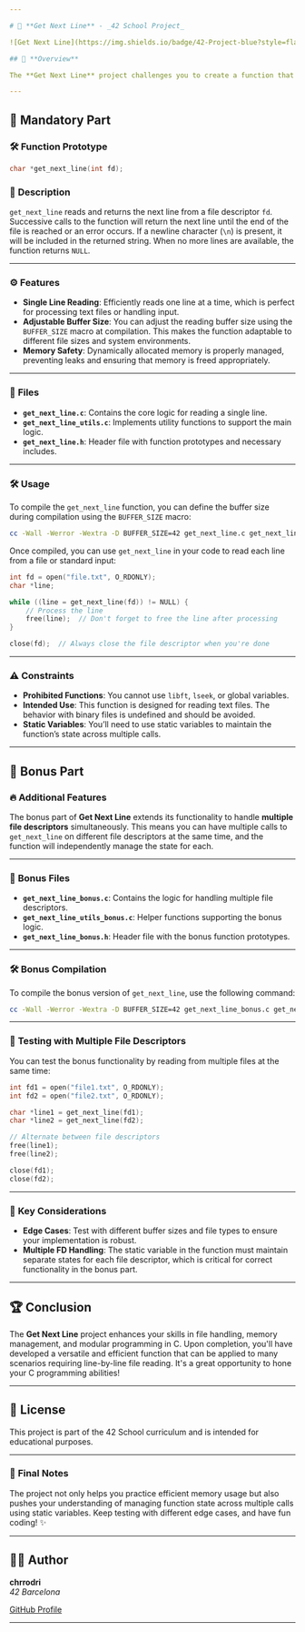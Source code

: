 ```yaml
---

# 📝 **Get Next Line** - _42 School Project_

![Get Next Line](https://img.shields.io/badge/42-Project-blue?style=flat-square)

## 📖 **Overview**

The **Get Next Line** project challenges you to create a function that reads a file or standard input one line at a time. This project is all about mastering file I/O, efficient memory management, and static variables. With this function, you can process files line-by-line, allowing for modular and scalable file handling in C.

---
```


## 🚀 **Mandatory Part**

### 🛠️ **Function Prototype**
```c
char *get_next_line(int fd);
```

### 📝 **Description**
`get_next_line` reads and returns the next line from a file descriptor `fd`. Successive calls to the function will return the next line until the end of the file is reached or an error occurs. If a newline character (`\n`) is present, it will be included in the returned string. When no more lines are available, the function returns `NULL`.

---

### ⚙️ **Features**

- **Single Line Reading**: Efficiently reads one line at a time, which is perfect for processing text files or handling input.
- **Adjustable Buffer Size**: You can adjust the reading buffer size using the `BUFFER_SIZE` macro at compilation. This makes the function adaptable to different file sizes and system environments.
- **Memory Safety**: Dynamically allocated memory is properly managed, preventing leaks and ensuring that memory is freed appropriately.

---

### 📂 **Files**

- **`get_next_line.c`**: Contains the core logic for reading a single line.
- **`get_next_line_utils.c`**: Implements utility functions to support the main logic.
- **`get_next_line.h`**: Header file with function prototypes and necessary includes.

---

### 🛠️ **Usage**

To compile the `get_next_line` function, you can define the buffer size during compilation using the `BUFFER_SIZE` macro:

```bash
cc -Wall -Werror -Wextra -D BUFFER_SIZE=42 get_next_line.c get_next_line_utils.c -o get_next_line
```

Once compiled, you can use `get_next_line` in your code to read each line from a file or standard input:

```c
int fd = open("file.txt", O_RDONLY);
char *line;

while ((line = get_next_line(fd)) != NULL) {
    // Process the line
    free(line);  // Don't forget to free the line after processing
}

close(fd);  // Always close the file descriptor when you're done
```

---

### ⚠️ **Constraints**

- **Prohibited Functions**: You cannot use `libft`, `lseek`, or global variables.
- **Intended Use**: This function is designed for reading text files. The behavior with binary files is undefined and should be avoided.
- **Static Variables**: You’ll need to use static variables to maintain the function’s state across multiple calls.

---

## 🎉 **Bonus Part**

### 🔥 **Additional Features**

The bonus part of **Get Next Line** extends its functionality to handle **multiple file descriptors** simultaneously. This means you can have multiple calls to `get_next_line` on different file descriptors at the same time, and the function will independently manage the state for each.

---

### 📂 **Bonus Files**

- **`get_next_line_bonus.c`**: Contains the logic for handling multiple file descriptors.
- **`get_next_line_utils_bonus.c`**: Helper functions supporting the bonus logic.
- **`get_next_line_bonus.h`**: Header file with the bonus function prototypes.

---

### 🛠️ **Bonus Compilation**

To compile the bonus version of `get_next_line`, use the following command:

```bash
cc -Wall -Werror -Wextra -D BUFFER_SIZE=42 get_next_line_bonus.c get_next_line_utils_bonus.c -o get_next_line_bonus
```

---

### 🧪 **Testing with Multiple File Descriptors**

You can test the bonus functionality by reading from multiple files at the same time:

```c
int fd1 = open("file1.txt", O_RDONLY);
int fd2 = open("file2.txt", O_RDONLY);

char *line1 = get_next_line(fd1);
char *line2 = get_next_line(fd2);

// Alternate between file descriptors
free(line1);
free(line2);

close(fd1);
close(fd2);
```

---

### 🧠 **Key Considerations**

- **Edge Cases**: Test with different buffer sizes and file types to ensure your implementation is robust.
- **Multiple FD Handling**: The static variable in the function must maintain separate states for each file descriptor, which is critical for correct functionality in the bonus part.

---

## 🏆 **Conclusion**

The **Get Next Line** project enhances your skills in file handling, memory management, and modular programming in C. Upon completion, you'll have developed a versatile and efficient function that can be applied to many scenarios requiring line-by-line file reading. It's a great opportunity to hone your C programming abilities!

---

## 📜 **License**
This project is part of the 42 School curriculum and is intended for educational purposes.

---

### 🎨 **Final Notes**
The project not only helps you practice efficient memory usage but also pushes your understanding of managing function state across multiple calls using static variables. Keep testing with different edge cases, and have fun coding! ✨

---

## 👨‍💻 **Author**

**chrrodri**  
_42 Barcelona_

[GitHub Profile](https://github.com/kitearuba)

---
